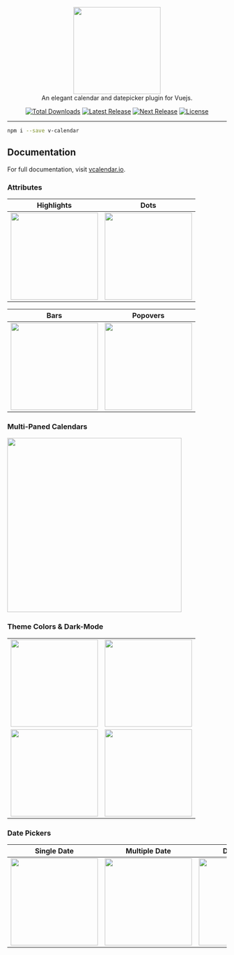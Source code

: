 <p align="center">
    <a href="https://vcalendar.io/" target="_blank">
      <img width="200" src="https://res.cloudinary.com/dqgcfqzpk/image/upload/v1557324348/v-calendar/hero.png">
    </a>
    <br>
    An elegant calendar and datepicker plugin for Vuejs.
</p>

<p align="center">
    <a href="https://www.npmjs.com/package/v-calendar"><img src="https://img.shields.io/npm/dt/v-calendar.svg" alt="Total Downloads"></a>
    <a href="https://github.com/nathanreyes/v-calendar/releases"><img src="https://img.shields.io/npm/v/v-calendar.svg" alt="Latest Release"></a>
    <a href="https://github.com/nathanreyes/v-calendar/releases"><img src="https://img.shields.io/npm/v/v-calendar/next.svg" alt="Next Release"></a>
    <a href="https://github.com/nathanreyes/v-calendar/blob/master/LICENSE"><img src="https://img.shields.io/npm/l/v-calendar.svg" alt="License"></a>
</p>

------

```bash
npm i --save v-calendar
```

## Documentation

For full documentation, visit [vcalendar.io](https://vcalendar.io/).

### Attributes

| Highlights | Dots |
| :---: | :---: |
| <img width="200" src="https://res.cloudinary.com/dqgcfqzpk/image/upload/v1557326557/v-calendar/highlights.png"> | <img width="200" src="https://res.cloudinary.com/dqgcfqzpk/image/upload/v1557326557/v-calendar/dots.png"> |

| Bars | Popovers |
| :---: | :---: |
| <img width="200" src="https://res.cloudinary.com/dqgcfqzpk/image/upload/v1557326557/v-calendar/bars.png"> | <img width="200" src="https://res.cloudinary.com/dqgcfqzpk/image/upload/v1557326557/v-calendar/popovers.png"> |

### Multi-Paned Calendars

<img width="400" src="https://res.cloudinary.com/dqgcfqzpk/image/upload/v1557326946/v-calendar/multi-paned.png">

### Theme Colors & Dark-Mode

| | |
| :---: | :---: |
| <img width="200" src="https://res.cloudinary.com/dqgcfqzpk/image/upload/v1557327273/v-calendar/dark-blue.png"> | <img width="200" src="https://res.cloudinary.com/dqgcfqzpk/image/upload/v1557327429/v-calendar/dark-red.png"> |
| <img width="200" src="https://res.cloudinary.com/dqgcfqzpk/image/upload/v1557327429/v-calendar/dark-teal.png"> | <img width="200" src="https://res.cloudinary.com/dqgcfqzpk/image/upload/v1557327429/v-calendar/dark-purple.png"> |

### Date Pickers

| **Single Date** | **Multiple Date** | **Date Range** |
| :---: | :---: | :---: |
| <img width="200" src="https://res.cloudinary.com/dqgcfqzpk/image/upload/v1557327864/v-calendar/single-picker.png"> | <img width="200" src="https://res.cloudinary.com/dqgcfqzpk/image/upload/v1557327864/v-calendar/multi-picker.png"> | <img width="200" src="https://res.cloudinary.com/dqgcfqzpk/image/upload/v1557327864/v-calendar/range-picker.png"> |
